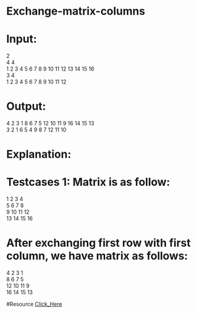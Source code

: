 # Exchange-matrix-columns
# Input:
2<br/>
4 4<br/>
1 2 3 4 5 6 7 8 9 10 11 12 13 14 15 16<br/>
3 4<br/>
1 2 3 4 5 6 7 8 9 10 11 12<br/>
# Output:
4 2 3 1 8 6 7 5 12 10 11 9 16 14 15 13<br/>
3 2 1 6 5 4 9 8 7 12 11 10<br/>

# Explanation:
# Testcases 1: Matrix is as follow:<br/>
1 2 3 4<br/>
5 6 7 8<br/>
9 10 11 12<br/>
13 14 15 16<br/>

# After exchanging first row with first column, we have matrix as follows:
4 2 3 1<br/>
8 6 7 5<br/>
12 10 11 9<br/>
16 14 15 13<br/>

#Resource 
[Click_Here](https://practice.geeksforgeeks.org/problems/exchange-matrix-columns/0/?track=dsa-self-paced-preview-matrix&batchId=174)
